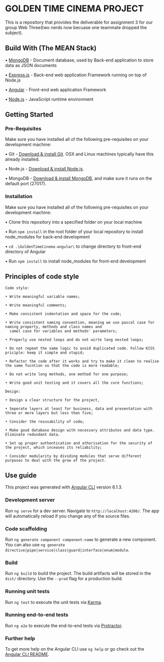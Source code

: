 # GOLDEN TIME CINEMA PROJECT

This is a repository that provides the deliverable for assignment 3 for our group Web Three(two nerds now becuase one teammate dropped the subject).

## Build With (The MEAN Stack)

• [MongoDB](https://www.mongodb.com/) - Document database, used by Back-end application to store data as JSON documents

• [Express.js](https://expressjs.com/) - Back-end web application Framework running on top of Node.js

• [Angular](https://angular.io/) - Front-end web application Framework

• [Node.js](https://nodejs.org/en/) - JavaScript runtime environment

## Getting Started

### Pre-Requisites

Make sure you have installed all of the following pre-requisites on your development machine:

• Git - [Download & install Git](https://git-scm.com/downloads). OSX and Linux machines typically have this already installed.

• Node.js - [Download & install Node.js](https://nodejs.org/en/download/).

• MongoDB - [Download & install MongoDB](https://www.mongodb.com/download-center?initial=true), and make sure it runs on the default port (27017).

### Installation

Make sure you have installed all of the following pre-requisites on your development machine:

• Clone this repository into a specified folder on your local machine

• Run `npm install` in the root folder of your local repository to install node_modules for back-end development

• `cd .\GoldenTimeCinema-angular\` to change directory to front-end directory of Angular

• Run `npm install` to install node_modules for front-end development

## Principles of code style

    Code style:

    • Write meaningful variable names;

    • Write meaningful comments;

    • Make consistent indentation and space for the code;

    • Write consistent naming convention, meaning we use pascal case for naming property, methods and class names and
      camel case for variables and methods' parameters;

    • Properly use nested loops and do not wirte long nested loops;

    • Do not repeat the same logic to avoid duplicated code. Follow KISS priciple: keep it simple and stupid;

    • Refactor the code after it works and try to make it clean to realise the same fucntion so that the code is more readable;

    • Do not write long methods, one method for one purpose;

    • Write good unit testing and it covers all the core functions;

    Design:

    • Design a clear structure for the project,

    • Seperate layers at least for business, data and presentation with three or more layers but less than five;

    • Consider the resusability of code;

    • Make good database design with necessary attributes and data type. Eliminate redundant data.

    • Set up proper authentication and athorisation for the security of the project, which inceases its reliability;

    • Consider modularity by dividing modules that serve different purposes to deal with the grow of the project.

## Use guide

This project was generated with [Angular CLI](https://github.com/angular/angular-cli) version 6.1.3.

### Development server

Run `ng serve` for a dev server. Navigate to `http://localhost:4200/`. The app will automatically reload if you change any of the source files.

### Code scaffolding

Run `ng generate component component-name` to generate a new component. You can also use `ng generate directive|pipe|service|class|guard|interface|enum|module`.

### Build

Run `ng build` to build the project. The build artifacts will be stored in the `dist/` directory. Use the `--prod` flag for a production build.

### Running unit tests

Run `ng test` to execute the unit tests via [Karma](https://karma-runner.github.io).

### Running end-to-end tests

Run `ng e2e` to execute the end-to-end tests via [Protractor](http://www.protractortest.org/).

### Further help

To get more help on the Angular CLI use `ng help` or go check out the [Angular CLI README](https://github.com/angular/angular-cli/blob/master/README.md).
